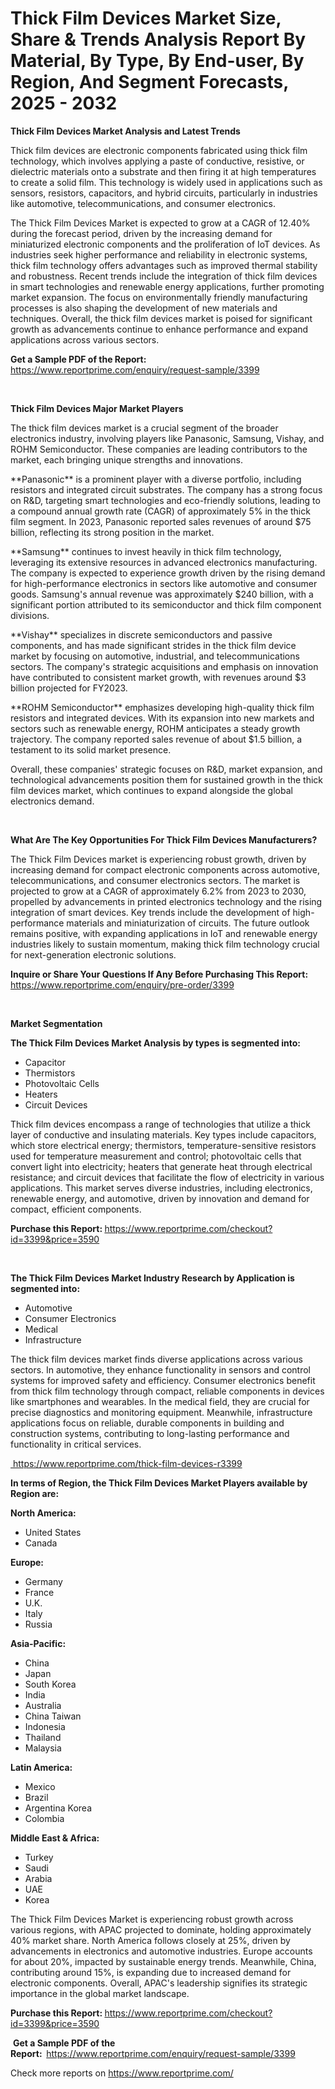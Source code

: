 <p><h1>Thick Film Devices Market Size, Share & Trends Analysis Report By Material, By Type, By End-user, By Region, And Segment Forecasts, 2025 - 2032</h1></p><p><strong>Thick Film Devices Market Analysis and Latest Trends</strong></p>
<p><p>Thick film devices are electronic components fabricated using thick film technology, which involves applying a paste of conductive, resistive, or dielectric materials onto a substrate and then firing it at high temperatures to create a solid film. This technology is widely used in applications such as sensors, resistors, capacitors, and hybrid circuits, particularly in industries like automotive, telecommunications, and consumer electronics.</p><p>The Thick Film Devices Market is expected to grow at a CAGR of 12.40% during the forecast period, driven by the increasing demand for miniaturized electronic components and the proliferation of IoT devices. As industries seek higher performance and reliability in electronic systems, thick film technology offers advantages such as improved thermal stability and robustness. Recent trends include the integration of thick film devices in smart technologies and renewable energy applications, further promoting market expansion. The focus on environmentally friendly manufacturing processes is also shaping the development of new materials and techniques. Overall, the thick film devices market is poised for significant growth as advancements continue to enhance performance and expand applications across various sectors.</p></p>
<p><strong>Get a Sample PDF of the Report:&nbsp;</strong> <a href="https://www.reportprime.com/enquiry/request-sample/3399?utm_campaign=2318&utm_medium=2&utm_source=Github&utm_content=ia&utm_term=18032025&utm_id=thick-film-devices">https://www.reportprime.com/enquiry/request-sample/3399</a></p>
<p>&nbsp;</p>
<p><strong>Thick Film Devices Major Market Players</strong></p>
<p><p>The thick film devices market is a crucial segment of the broader electronics industry, involving players like Panasonic, Samsung, Vishay, and ROHM Semiconductor. These companies are leading contributors to the market, each bringing unique strengths and innovations.</p><p>**Panasonic** is a prominent player with a diverse portfolio, including resistors and integrated circuit substrates. The company has a strong focus on R&D, targeting smart technologies and eco-friendly solutions, leading to a compound annual growth rate (CAGR) of approximately 5% in the thick film segment. In 2023, Panasonic reported sales revenues of around $75 billion, reflecting its strong position in the market.</p><p>**Samsung** continues to invest heavily in thick film technology, leveraging its extensive resources in advanced electronics manufacturing. The company is expected to experience growth driven by the rising demand for high-performance electronics in sectors like automotive and consumer goods. Samsung's annual revenue was approximately $240 billion, with a significant portion attributed to its semiconductor and thick film component divisions.</p><p>**Vishay** specializes in discrete semiconductors and passive components, and has made significant strides in the thick film device market by focusing on automotive, industrial, and telecommunications sectors. The company's strategic acquisitions and emphasis on innovation have contributed to consistent market growth, with revenues around $3 billion projected for FY2023.</p><p>**ROHM Semiconductor** emphasizes developing high-quality thick film resistors and integrated devices. With its expansion into new markets and sectors such as renewable energy, ROHM anticipates a steady growth trajectory. The company reported sales revenue of about $1.5 billion, a testament to its solid market presence.</p><p>Overall, these companies' strategic focuses on R&D, market expansion, and technological advancements position them for sustained growth in the thick film devices market, which continues to expand alongside the global electronics demand.</p></p>
<p>&nbsp;</p>
<p><strong>What Are The Key Opportunities For Thick Film Devices Manufacturers?</strong></p>
<p><p>The Thick Film Devices market is experiencing robust growth, driven by increasing demand for compact electronic components across automotive, telecommunications, and consumer electronics sectors. The market is projected to grow at a CAGR of approximately 6.2% from 2023 to 2030, propelled by advancements in printed electronics technology and the rising integration of smart devices. Key trends include the development of high-performance materials and miniaturization of circuits. The future outlook remains positive, with expanding applications in IoT and renewable energy industries likely to sustain momentum, making thick film technology crucial for next-generation electronic solutions.</p></p>
<p><strong>Inquire or Share Your Questions If Any Before Purchasing This Report:</strong> <a href="https://www.reportprime.com/enquiry/pre-order/3399?utm_campaign=2318&utm_medium=2&utm_source=Github&utm_content=ia&utm_term=18032025&utm_id=thick-film-devices">https://www.reportprime.com/enquiry/pre-order/3399</a></p>
<p>&nbsp;</p>
<p><strong>Market Segmentation</strong></p>
<p><strong>The Thick Film Devices Market Analysis by types is segmented into:</strong></p>
<p><ul><li>Capacitor</li><li>Thermistors</li><li>Photovoltaic Cells</li><li>Heaters</li><li>Circuit Devices</li></ul></p>
<p><p>Thick film devices encompass a range of technologies that utilize a thick layer of conductive and insulating materials. Key types include capacitors, which store electrical energy; thermistors, temperature-sensitive resistors used for temperature measurement and control; photovoltaic cells that convert light into electricity; heaters that generate heat through electrical resistance; and circuit devices that facilitate the flow of electricity in various applications. This market serves diverse industries, including electronics, renewable energy, and automotive, driven by innovation and demand for compact, efficient components.</p></p>
<p><strong>Purchase this Report:&nbsp;</strong><a href="https://www.reportprime.com/checkout?id=3399&price=3590&utm_campaign=2318&utm_medium=2&utm_source=Github&utm_content=ia&utm_term=18032025&utm_id=thick-film-devices">https://www.reportprime.com/checkout?id=3399&price=3590</a></p>
<p>&nbsp;</p>
<p><strong>The Thick Film Devices Market Industry Research by Application is segmented into:</strong></p>
<p><ul><li>Automotive</li><li>Consumer Electronics</li><li>Medical</li><li>Infrastructure</li></ul></p>
<p><p>The thick film devices market finds diverse applications across various sectors. In automotive, they enhance functionality in sensors and control systems for improved safety and efficiency. Consumer electronics benefit from thick film technology through compact, reliable components in devices like smartphones and wearables. In the medical field, they are crucial for precise diagnostics and monitoring equipment. Meanwhile, infrastructure applications focus on reliable, durable components in building and construction systems, contributing to long-lasting performance and functionality in critical services.</p></p>
<p><a href="https://www.reportprime.com/thick-film-devices-r3399?utm_campaign=2318&utm_medium=2&utm_source=Github&utm_content=ia&utm_term=18032025&utm_id=thick-film-devices">&nbsp;https://www.reportprime.com/thick-film-devices-r3399</a></p>
<p><strong>In terms of Region, the Thick Film Devices Market Players available by Region are:</strong></p>
<p>
    <p> <strong> North America: </strong>
        <ul>
            <li>United States</li>
            <li>Canada</li>
        </ul>
        </p> 
    <p> <strong> Europe: </strong>
        <ul>
            <li>Germany</li>
            <li>France</li>
            <li>U.K.</li>
            <li>Italy</li>
            <li>Russia</li>
        </ul>
        </p> 
    <p> <strong> Asia-Pacific: </strong>
        <ul>
            <li>China</li>
            <li>Japan</li>
            <li>South Korea</li>
            <li>India</li>
            <li>Australia</li>
            <li>China Taiwan</li>
            <li>Indonesia</li>
            <li>Thailand</li>
            <li>Malaysia</li>
        </ul>
        </p> 
    <p> <strong> Latin America: </strong>
        <ul>
            <li>Mexico</li>
            <li>Brazil</li>
            <li>Argentina Korea</li>
            <li>Colombia</li>
        </ul>
        </p> 
    <p> <strong> Middle East & Africa: </strong>
        <ul>
            <li>Turkey</li>
            <li>Saudi</li>
            <li>Arabia</li>
            <li>UAE</li>
            <li>Korea</li>
        </ul>
    </p>
    </p>
<p><p>The Thick Film Devices Market is experiencing robust growth across various regions, with APAC projected to dominate, holding approximately 40% market share. North America follows closely at 25%, driven by advancements in electronics and automotive industries. Europe accounts for about 20%, impacted by sustainable energy trends. Meanwhile, China, contributing around 15%, is expanding due to increased demand for electronic components. Overall, APAC's leadership signifies its strategic importance in the global market landscape.</p></p>
<p><strong>Purchase this Report: </strong><a href="https://www.reportprime.com/checkout?id=3399&price=3590&utm_campaign=2318&utm_medium=2&utm_source=Github&utm_content=ia&utm_term=18032025&utm_id=thick-film-devices">https://www.reportprime.com/checkout?id=3399&price=3590</a></p>
<p>&nbsp;<strong>Get a Sample PDF of the Report:&nbsp;&nbsp;</strong><a href="https://www.reportprime.com/enquiry/request-sample/3399?utm_campaign=2318&utm_medium=2&utm_source=Github&utm_content=ia&utm_term=18032025&utm_id=thick-film-devices">https://www.reportprime.com/enquiry/request-sample/3399</a></p>
<p><strong></strong></p>
<p>Check more reports on <a href="https://www.reportprime.com/?utm_campaign=2318&utm_medium=2&utm_source=Github&utm_content=ia&utm_term=18032025&utm_id=thick-film-devices">https://www.reportprime.com/</a></p>